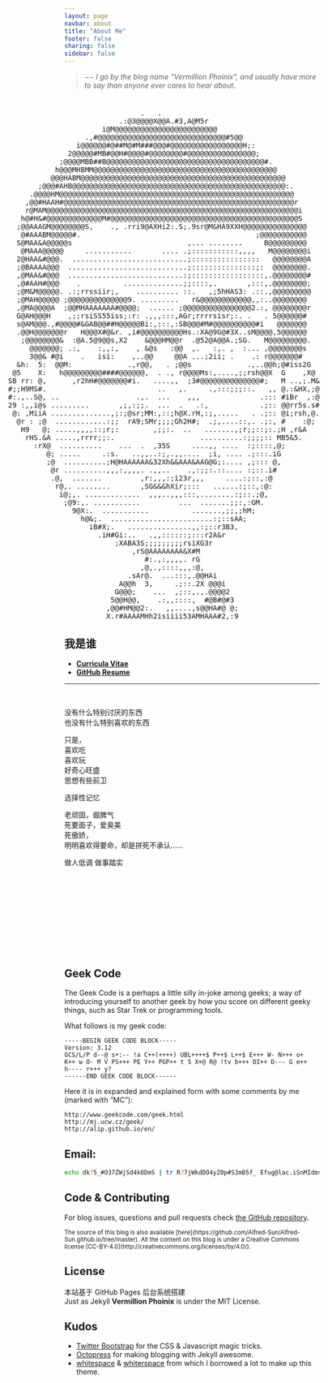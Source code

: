 ```yaml
---
layout: page
navbar: about
title: "About Me"
footer: false
sharing: false
sidebar: false
---
```


> _&minus;&minus; I go by the blog name "Vermillion Phoinix", and usually have more to say than anyone ever cares to hear about._


<div id="avater" class="avater" style="float:right;margin-top:10px;">
	<pre>
                                 .   .
                            .:@3@@@@X@@A.#3,A@M5r
                        i@M@@@@@@@@@@@@@@@@@@@@@@@@
                    .,#@@@@@@@@@@@@@@@@@@@@@@@@@@@@@@#5@@
                  i@@@@@@#@##M@#M###@@@#@@@@@@@@@@@@@@@@@H;:
                2@@@@@#MB#@@H#@@@@#@@@@@@@@#@@@@@@@@@@@@@@@@;
              ;@@@@MBB##B@@@@@@@@@@@@@@@@@@@@@@@@@@@@@@@@@@@@@#.
             h@@@MHBMM@@@@@@@@@@@@@@@@@@@@@@@@@@@@@@@@@@@@@@@@@@@
            @@@HABM@@@@@@@@@@@@@@@@@@@@@@@@@@@@@@@@@@@@@@@@@@@@@@@@
         ;@@@#AHB@@@@@@@@@@@@@@@@@@@@@@@@@@@@@@@@@@@@@@@@@@@@@@@@@@:.
       .@@@@HM@@@@@@@@@@@@@@@@@@@@@@@@@@@@@@@@@@@@@@@@@@@@@@@@@@@@@@@
      ,@@#HAAH#@@@@@@@@@@@@@@@@@@@@@@@@@@@@@@@@@@@@@@@@@@@@@@@@@@@@@@r
      r@MAM@@@@@@@@@@@@@@@@@@@@@@@@@@@@@@@@@@@@@@@@@@@@@@@@@@@@@@@@@@@i
     h@#H&#@@@@@@@@@@@@@M#@@@@@@@@@@@@@@@@@@@@@@@@@@@@@@@@@@@@@@@@@@@@S
    ;@@AAAGM@@@@@@@@S,    ., .rri9@AXHi2:.S;.9sr@M&HA9XXH@@@@@@@@@@@@@@@
     @#AAABM@@@@@#.                                         ;@@@@@@@@@@@
    S@MAA&A@@@@@s                           ,... ........     B@@@@@@@@@
     @MAAA@@@@@     ...........       .... .;:::::::::::,,,,   M@@@@@@@@i
    2@HAA&#@@@.  ...........................;::::::::::::::::   @@@@@@@@A
    ;@BAAAA@@@  ............................;:::::::::::::::;:  @@@@@@@@.
    ,@MAA&#@@@  ...........................:;:::::::::::::::::,.@@@@@@@@#
    ,@#AAH#@@@    .          ..............;;::::,.       ,:::,.@@@@@@@@;
    ;@M&M@@@@@. .:;rrssiir;,    .......... ::.   ,;5hHAS3: .::.,@@@@@@@@@
    ;@MAH@@@@@ ;@@@@@@@@@@@@@@9. .........   r&@@@@@@@@@@@@,,:..@@@@@@@@
    ,@MA@@@@A  ;@@MHAAAAAAA#@@@@;  ...... ;@@@@@@@@@@@@@@@@2.:, @@@@@@@@r
    G@AH@@@H    ,;;rsiSS55iss;:r: .,,,:::,AGr;rrrrsisr;:. .   . 5@@@@@@#
    s@AM@@@.,#@@@@#&GAB@@##H@@@@@Bi:,:::,:SB@@@#M#@@@@@@@@@@#i   @@@@@@@
    .@@H@@@@@@@r   H@@@X#@&r. ,i#@@@@@@@@@@Hs.:XA@9G@#3X..sM@@@@,5@@@@@@
     ;@@@@@@@@&  :@A.5@9@@s,X2    &@@@HM@@r  .@52@A@@A.;SG.   M@@@@@@@@@.
       @@@@@@@; .:,    :,,:,    , &@s   :@@  ,.   :,. ,  :... ,@@@@@@@@s
       3@@& #@i    .   isi:    ,..@@     @@A ...;2ii; .    .: r@@@@@@@#
    &h:  5:  @@M:             .,r@@,   . ;@@s             .,..@@h;@#iss2G
   @5    X:   h@@@@@@@@@####@@@@@@,  . ., r@@@@Ms:,....,;;rsh@@X  G    ,X@
  SB rr: @,      ,r2hH#@@@@@@@#i.   ....,,  ;3#@@@@@@@@@@@@@@#;   M ..,;.M&
  #;;H9MS#.                          ..   ,.     .,:::;;;::.   ,, @.:&HX,;@
  #:.,..S@, ..                  .,.  ...    ,,,              .::: #iBr  ,:@
  29 :,,i@s .........       ,;,:;;.  ...  .   .:,            .;:: @@rr5s.s#
   @: ,MiiA ..............,;:;@sr;MM:,::;h@X.rH,:;,.....   . .;:: @i;rsh,@.
    @r : ;@  ............:;;  rA9;SMr;;;;Gh2H#;  .;,....::,. .;:, #    :@;
     H9   @; .....,,,,::;r;:        ,;;:.  ..   .......,;r;;::;:.;H ,r&A
      rHS.&A .....,rrrr;;:.                    ..........:;;;;:: MB5&5.
        :rX@  ..........    ...  .  ,35S     ....,, ....  :;::::,@;
           @; .....     .:s.   ..,,..:;,.,,....  ;i, .... .;:::.iG
           ;@  ..........;H@HAAAAAA&32Xh&&AAA&AAG@G;:.... ,;::: @,
            @r ..........,,,:,,,,. .,,..    .,:;;:.::.... :;::.i#
            .@,  .......         ,r:,,,:;i23r,,,     ....:;::,:@
             r@,. ........       ,SG&&&hXir;:::   ......:;::,:@:
              i@;,. .............  ,,,..,,,:::,........:;::.;@,
               ;@9:,. ...........         ...  .......;;:,:GM.
                 9@X:.  ...........          .......,;;,;hM;
                   h@&;.  ........................:;::sAA;
                     iB#X;.   ...............,,:;::r3B3,
                       .iH#Gi:..   .,,::::::;:::r2A&r
                           ;XABA3S;;;;;;;;;rsiXG3r
                               ,rS@AAAAAAAA&X#M
                                  #:.,:,,,,. rG
                                 ,@,.,::::,,,:@,
                              .sAr@.  ...:::,.@@HAi
                            A@@h  3,     .;::.2X @@@i
                           G@@@;    ...  ,;::,.,.@@@@2
                          5@@H@@,    .:,,::::,  #@B#@#3
                         ,@@#HM@@2:.   ,,....,s@@HA#@ @;
                         X.r#AAAAMHh2isiiii53AMHAAA#2,:9
	</pre>
</div>



## **我是谁**

- [**Curricula Vitae**]()   
- [**GitHub Resume**](http://resume.github.io/?alfred-sun)


- - - - - - -

<br/>

没有什么特别讨厌的东西  
也没有什么特别喜欢的东西

只是，  
喜欢吃  
喜欢玩  
好奇心旺盛  
思想有些前卫

选择性记忆

老顽固，倔脾气  
死要面子，爱臭美  
死傲娇，  
明明喜欢得要命，却是拼死不承认……

做人低调 做事踏实

<br/><br/><br/><br/><br/><br/><br/><br/><br/>


## **Geek Code**

The Geek Code is a perhaps a little silly in-joke among geeks; a way of introducing yourself to another geek by how you score on different geeky things, such as Star Trek or programming tools.

What follows is my geek code:

	-----BEGIN GEEK CODE BLOCK-----
	Version: 3.12
	GCS/L/P d--@ s+:-- !a C++(++++) UBL++++$ P++$ L++$ E+++ W- N+++ o+
	K++ w O- M V PS+++ PE Y++ PGP++ t 5 X+@ R@ !tv b+++ DI++ D--- G e++ 
	h---- r+++ y?
	------END GEEK CODE BLOCK------

Here it is in expanded and explained form with some comments by me (marked with “MC”):

	http://www.geekcode.com/geek.html
	http://mj.ucw.cz/geek/
	http://alip.github.io/en/



## **Email:**

```sh
echo dk?5_#O37ZWjSd4kODmS | tr R?7jWkdDO4yZ0p#S3mB5f_ Efug@lac.iSnMIdmsoZr%e
```

<!--**Octostrap3** started because I really wanted to use Bootstrap while posting
[on my blog](https://kaworu.ch) and all Octopress themes were based on
Bootstrap 2.x.-->



## **Code & Contributing**

For blog issues, questions and pull requests check
[the GitHub repository](https://github.com/Alfred-Sun/Alfred-Sun.github.io).

<small class="text-muted">
The source of this blog is also available
[here](https://github.com/Alfred-Sun/Alfred-Sun.github.io/tree/master).  All the
content on this blog is under a Creative Commons license
[CC-BY-4.0](http://creativecommons.org/licenses/by/4.0/).
</small>



## **License**

本站基于 GitHub Pages 后台系统搭建   
Just as Jekyll **Vermillion Phoinix** is under the MIT License.



## **Kudos**

- [Twitter Bootstrap](http://getbootstrap.com/) for the CSS & Javascript magic
  tricks.
- [Octopress](http://octopress.org/) for making blogging with Jekyll
  awesome.
- [whitespace](https://github.com/lucaslew/whitespace) &
  [whiterspace](https://github.com/mjhea0/whiterspace) from which I borrowed a
  lot to make up this theme.

